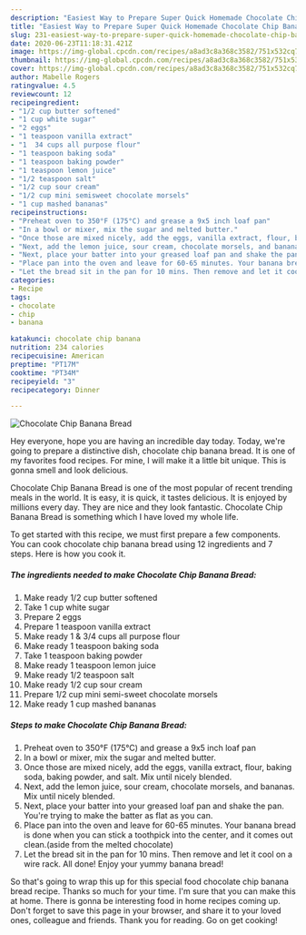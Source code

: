 ```yaml
---
description: "Easiest Way to Prepare Super Quick Homemade Chocolate Chip Banana Bread"
title: "Easiest Way to Prepare Super Quick Homemade Chocolate Chip Banana Bread"
slug: 231-easiest-way-to-prepare-super-quick-homemade-chocolate-chip-banana-bread
date: 2020-06-23T11:18:31.421Z
image: https://img-global.cpcdn.com/recipes/a8ad3c8a368c3582/751x532cq70/chocolate-chip-banana-bread-recipe-main-photo.jpg
thumbnail: https://img-global.cpcdn.com/recipes/a8ad3c8a368c3582/751x532cq70/chocolate-chip-banana-bread-recipe-main-photo.jpg
cover: https://img-global.cpcdn.com/recipes/a8ad3c8a368c3582/751x532cq70/chocolate-chip-banana-bread-recipe-main-photo.jpg
author: Mabelle Rogers
ratingvalue: 4.5
reviewcount: 12
recipeingredient:
- "1/2 cup butter softened"
- "1 cup white sugar"
- "2 eggs"
- "1 teaspoon vanilla extract"
- "1  34 cups all purpose flour"
- "1 teaspoon baking soda"
- "1 teaspoon baking powder"
- "1 teaspoon lemon juice"
- "1/2 teaspoon salt"
- "1/2 cup sour cream"
- "1/2 cup mini semisweet chocolate morsels"
- "1 cup mashed bananas"
recipeinstructions:
- "Preheat oven to 350°F (175°C) and grease a 9x5 inch loaf pan"
- "In a bowl or mixer, mix the sugar and melted butter."
- "Once those are mixed nicely, add the eggs, vanilla extract, flour, baking soda, baking powder, and salt. Mix until nicely blended."
- "Next, add the lemon juice, sour cream, chocolate morsels, and bananas. Mix until nicely blended."
- "Next, place your batter into your greased loaf pan and shake the pan. You&#39;re trying to make the batter as flat as you can."
- "Place pan into the oven and leave for 60-65 minutes. Your banana bread is done when you can stick a toothpick into the center, and it comes out clean.(aside from the melted chocolate)"
- "Let the bread sit in the pan for 10 mins. Then remove and let it cool on a wire rack. All done! Enjoy your yummy banana bread!"
categories:
- Recipe
tags:
- chocolate
- chip
- banana

katakunci: chocolate chip banana 
nutrition: 234 calories
recipecuisine: American
preptime: "PT17M"
cooktime: "PT34M"
recipeyield: "3"
recipecategory: Dinner

---
```



![Chocolate Chip Banana Bread](https://img-global.cpcdn.com/recipes/a8ad3c8a368c3582/751x532cq70/chocolate-chip-banana-bread-recipe-main-photo.jpg)

Hey everyone, hope you are having an incredible day today. Today, we're going to prepare a distinctive dish, chocolate chip banana bread. It is one of my favorites food recipes. For mine, I will make it a little bit unique. This is gonna smell and look delicious.

Chocolate Chip Banana Bread is one of the most popular of recent trending meals in the world. It is easy, it is quick, it tastes delicious. It is enjoyed by millions every day. They are nice and they look fantastic. Chocolate Chip Banana Bread is something which I have loved my whole life.




To get started with this recipe, we must first prepare a few components. You can cook chocolate chip banana bread using 12 ingredients and 7 steps. Here is how you cook it.

<!--inarticleads1-->

##### The ingredients needed to make Chocolate Chip Banana Bread:

1. Make ready 1/2 cup butter softened
1. Take 1 cup white sugar
1. Prepare 2 eggs
1. Prepare 1 teaspoon vanilla extract
1. Make ready 1 &amp; 3/4 cups all purpose flour
1. Make ready 1 teaspoon baking soda
1. Take 1 teaspoon baking powder
1. Make ready 1 teaspoon lemon juice
1. Make ready 1/2 teaspoon salt
1. Make ready 1/2 cup sour cream
1. Prepare 1/2 cup mini semi-sweet chocolate morsels
1. Make ready 1 cup mashed bananas




<!--inarticleads2-->

##### Steps to make Chocolate Chip Banana Bread:

1. Preheat oven to 350°F (175°C) and grease a 9x5 inch loaf pan
1. In a bowl or mixer, mix the sugar and melted butter.
1. Once those are mixed nicely, add the eggs, vanilla extract, flour, baking soda, baking powder, and salt. Mix until nicely blended.
1. Next, add the lemon juice, sour cream, chocolate morsels, and bananas. Mix until nicely blended.
1. Next, place your batter into your greased loaf pan and shake the pan. You&#39;re trying to make the batter as flat as you can.
1. Place pan into the oven and leave for 60-65 minutes. Your banana bread is done when you can stick a toothpick into the center, and it comes out clean.(aside from the melted chocolate)
1. Let the bread sit in the pan for 10 mins. Then remove and let it cool on a wire rack. All done! Enjoy your yummy banana bread!




So that's going to wrap this up for this special food chocolate chip banana bread recipe. Thanks so much for your time. I'm sure that you can make this at home. There is gonna be interesting food in home recipes coming up. Don't forget to save this page in your browser, and share it to your loved ones, colleague and friends. Thank you for reading. Go on get cooking!
